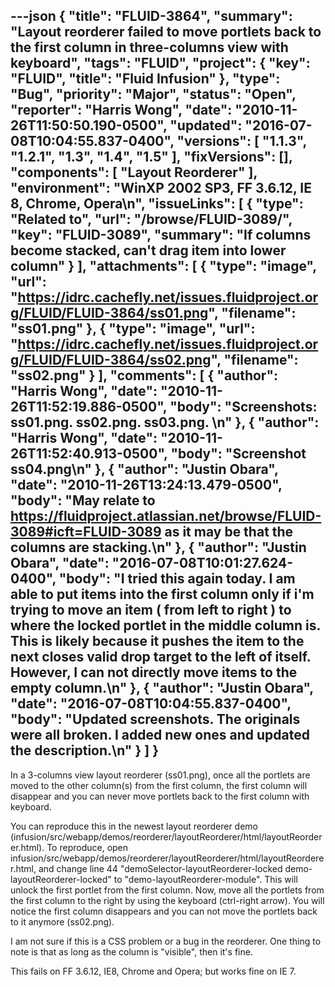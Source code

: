 ---json
{
  "title": "FLUID-3864",
  "summary": "Layout reorderer failed to move portlets back to the first column in three-columns view with keyboard",
  "tags": "FLUID",
  "project": {
    "key": "FLUID",
    "title": "Fluid Infusion"
  },
  "type": "Bug",
  "priority": "Major",
  "status": "Open",
  "reporter": "Harris Wong",
  "date": "2010-11-26T11:50:50.190-0500",
  "updated": "2016-07-08T10:04:55.837-0400",
  "versions": [
    "1.1.3",
    "1.2.1",
    "1.3",
    "1.4",
    "1.5"
  ],
  "fixVersions": [],
  "components": [
    "Layout Reorderer"
  ],
  "environment": "WinXP 2002 SP3, FF 3.6.12, IE 8, Chrome, Opera\n",
  "issueLinks": [
    {
      "type": "Related to",
      "url": "/browse/FLUID-3089/",
      "key": "FLUID-3089",
      "summary": "If columns become stacked, can't drag item into lower column"
    }
  ],
  "attachments": [
    {
      "type": "image",
      "url": "https://idrc.cachefly.net/issues.fluidproject.org/FLUID/FLUID-3864/ss01.png",
      "filename": "ss01.png"
    },
    {
      "type": "image",
      "url": "https://idrc.cachefly.net/issues.fluidproject.org/FLUID/FLUID-3864/ss02.png",
      "filename": "ss02.png"
    }
  ],
  "comments": [
    {
      "author": "Harris Wong",
      "date": "2010-11-26T11:52:19.886-0500",
      "body": "Screenshots: ss01.png. ss02.png. ss03.png.&#x20;\n"
    },
    {
      "author": "Harris Wong",
      "date": "2010-11-26T11:52:40.913-0500",
      "body": "Screenshot ss04.png\n"
    },
    {
      "author": "Justin Obara",
      "date": "2010-11-26T13:24:13.479-0500",
      "body": "May relate to <https://fluidproject.atlassian.net/browse/FLUID-3089#icft=FLUID-3089> as it may be that the columns are stacking.\n"
    },
    {
      "author": "Justin Obara",
      "date": "2016-07-08T10:01:27.624-0400",
      "body": "I tried this again today. I am able to put items into the first column only if i'm trying to move an item ( from left to right ) to where the locked portlet in the middle column is. This is likely because it pushes the item to the next closes valid drop target to the left of itself.  However, I can not directly move items to the empty column.\n"
    },
    {
      "author": "Justin Obara",
      "date": "2016-07-08T10:04:55.837-0400",
      "body": "Updated screenshots. The originals were all broken. I added new ones and updated the description.\n"
    }
  ]
}
---
In a 3-columns view layout reorderer (ss01.png), once all the portlets are moved to the other column(s) from the first column, the first column will disappear and you can never move portlets back to the first column with keyboard.

You can reproduce this in the newest layout reorderer demo (infusion/src/webapp/demos/reorderer/layoutReorderer/html/layoutReorderer.html).  To reproduce, open infusion/src/webapp/demos/reorderer/layoutReorderer/html/layoutReorderer.html, and change line 44 "demoSelector-layoutReorderer-locked demo-layoutReorderer-locked" to "demo-layoutReorderer-module".  This will unlock the first portlet from the first column.  Now, move all the portlets from the first column to the right by using the keyboard (ctrl-right arrow).  You will notice the first column disappears and you can not move the portlets back to it anymore (ss02.png). &#x20;

I am not sure if this is a CSS problem or a bug in the reorderer.  One thing to note is that as long as the column is "visible", then it's fine.

This fails on FF 3.6.12, IE8, Chrome and Opera; but works fine on IE 7.

        